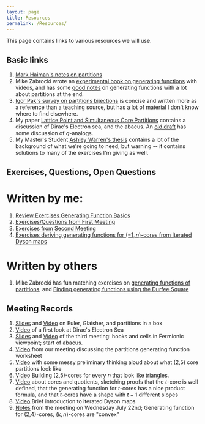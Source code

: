 ```yaml
---
layout: page
title: Resources
permalink: /Resources/
---
```


This page contains links to various resources we will use.

Basic links
---

1. [Mark Haiman's notes on partitions](https://math.berkeley.edu/~mhaiman/math172-spring10/partitions.pdf)
2. Mike Zabrocki wrote an [experimental book on generating functions](http://garsia.math.yorku.ca/~zabrocki/MMM1/) with videos, and has some [good notes](http://garsia.math.yorku.ca/~zabrocki/math4160f19/notes/ch4_generating_functions.pdf) on generating functions with a lot about partitions at the end. 
3. [Igor Pak's survey on partitions bijections](https://www.math.ucla.edu/~pak/papers/psurvey.pdf) is concise and written more as a reference than a teaching source, but has a lot of material I don't know where to find elsewhere.
4. My paper [Lattice Point and Simultaneous Core Partitions](https://arxiv.org/abs/1502.07934) contains a discussion of Dirac's Electron sea, and the abacus.  An [old draft](https://arxiv.org/pdf/1502.07934v1.pdf) has some discussion of $q$-analogs.
5. My Master's Student [Ashley Warren's thesis](/Partitions-Lab/LaTeX/WarrenFinal.pdf) contains a lot of the background of what we're going to need, but warning -- it contains solutions to many of the exercises I'm giving as well.




Exercises, Questions, Open Questions
---

Written by me:
===

1. [Review Exercises Generating Function Basics](/Partitions-Lab/LaTeX/GeneratingFunctionsBasicExercises.pdf)
2. [Exercises/Questions from First Meeting](/Partitions-Lab/LaTeX/Introduction.pdf)
3. [Exercises from Second Meeting](/Partitions-Lab/LaTeX/SecondMeeting.pdf)
4. [Exercises deriving generating functions for $(-1,n)$-cores from Iterated Dyson maps](/Partitions-Lab/LaTeX/TwoCoresExercises.pdf)


Written by others
===
1. Mike Zabrocki has fun matching exercises on [generating functions of partitions](http://garsia.math.yorku.ca/~zabrocki/math4160f19/files/partitionsmatching.pdf), and [Finding generating functions using the Durfee Square](http://garsia.math.yorku.ca/~zabrocki/math4160f19/files/partitionnotmatching.pdf)


Meeting Records
---
1. [Slides](/Partitions-Lab/LaTeX/SecondMeeting.pdf) and [Video](https://eu-lti.bbcollab.com/recording/68fb53850aaa4dbbaf0715e1b0233cff) on Euler, Glaisher, and partitions in a box 
2. [Video](https://eu-lti.bbcollab.com/recording/079b842754b74a07a1e0f6ec9b7b20f6) of a first look at Dirac's Electron Sea
3. [Slides](/Partitions-Lab/LaTeX/ThirdMeeting.pdf) and [Video](https://eu-lti.bbcollab.com/recording/1ec836689655464881395d23344bbc92) of the third meeting: hooks and cells in Fermionic viewpoint; start of abacus.
4. [Video](https://eu-lti.bbcollab.com/recording/ed419f35e89a48699fc93ab1f0a2f253) from our meeting discussing the partitions generating function worksheet
5. [Video](https://eu-lti.bbcollab.com/recording/1360b8c8ca9a4fba81f780fd240fdb3c) with some messy preliminary thinking aloud about what (2,5) core partitions look like
6. [Video](https://eu-lti.bbcollab.com/recording/6d147bb2132c4716ab64d593a1ab50d0) Building (2,5)-cores for every $n$ that look like triangles.
7. [Video](https://eu-lti.bbcollab.com/recording/1c808ae4067447dfb711d401b13477ef) about cores and quotients, sketching proofs that the $t$-core is well defined, that the generating function for $t$-cores has a nice product formula, and that $t$-cores have a shape with $t-1$ different slopes
8. [Video](https://eu-lti.bbcollab.com/recording/5b5d662d95a94609ab4e19661bc2f4d9) Brief introduction to iterated Dyson maps
9. [Notes](/Partitions-Lab/LaTeX/MeetingNotesWed22.pdf) from the meeting on Wednesday July 22nd; Generating function for (2,4)-cores, $(k,n)$-cores are "convex"